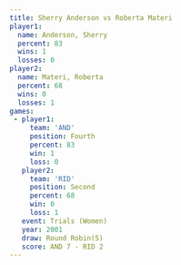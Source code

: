 ```yaml
---
title: Sherry Anderson vs Roberta Materi
player1:                
  name: Anderson, Sherry
  percent: 83           
  wins: 1               
  losses: 0             
player2:                
  name: Materi, Roberta 
  percent: 68           
  wins: 0               
  losses: 1             
games:
 - player1:          
     team: 'AND'     
     position: Fourth
     percent: 83     
     win: 1          
     loss: 0         
   player2:          
     team: 'RID'     
     position: Second
     percent: 68     
     win: 0          
     loss: 1         
   event: Trials (Women)
   year: 2001           
   draw: Round Robin(5) 
   score: AND 7 - RID 2 
---
```

